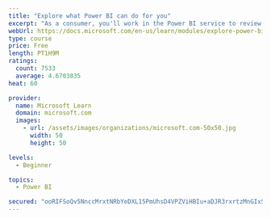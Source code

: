 ```yaml
---
title: "Explore what Power BI can do for you"
excerpt: "As a consumer, you'll work in the Power BI service to review and interact with content that has been shared with you. This module provides the foundational information that you need to work effectively in the Power BI service."
webUrl: https://docs.microsoft.com/en-us/learn/modules/explore-power-bi-service/
type: course
price: Free
length: PT1H9M
ratings:
  count: 7533
  average: 4.6703835
heat: 60

provider:
  name: Microsoft Learn
  domain: microsoft.com
  images:
    - url: /assets/images/organizations/microsoft.com-50x50.jpg
      width: 50
      height: 50

levels:
  - Beginner

topics:
  - Power BI

secured: "ooRIFSoQv5NnccMrxtNRbYeDXL15PmUhsD4VPZViHBIu+aDJR3rxrtzMnGIxSj1mL4sFx/QOlQU4qXxdZeyglUH9PEzUthv/tFqoW/yzzSTM8LHIlnT4hAANUuh1zhcHWoHr/ERqvJ9olLAW2q0HvFle1p3mJBQRcGCV3LXG542DUmx2AOroKKFKi5S5riyzQfYpOlqvdi1ptB84orBh1snxJXAxWFE0TUwzb9C4lKRb6fQcQYmOuRjWW50uZoQhnqqGOB65TzhsVDW9a1I1CviIhaM/KLWWWeSPbyf8tI9XQciW26xiHZP8VwFwODAPhmCxl/fF0VbS+srE01/FzV89od0eHqWoD5kpXErFlblNR9FHYC4mXvlMn1f8TWFnPs2IaS5aSTon50r4Xhl3pWWor/0tu/ilwlCKDyKldqE=;+EF+fcW1CMeVMLI8URh8PA=="
---
```


